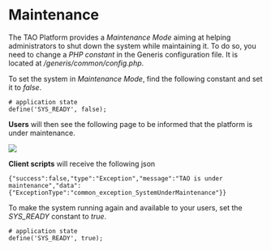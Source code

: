 <!--
parent: 'Administrator Guide'
created_at: '2012-02-03 16:01:34'
updated_at: '2013-03-13 12:43:59'
authors:
    - 'Jérôme Bogaerts'
tags:
    - 'Administrator Guide'
-->

Maintenance
===========

The TAO Platform provides a *Maintenance Mode* aiming at helping administrators to shut down the system while maintaining it. To do so, you need to change a *PHP constant* in the Generis configuration file. It is located at */generis/common/config.php*.

To set the system in *Maintenance Mode*, find the following constant and set it to *false*.


    # application state
    define('SYS_READY', false);

**Users** will then see the following page to be informed that the platform is under maintenance.

![](../resources/admin-maintenance.png.png)

**Client scripts** will receive the following json


    {"success":false,"type":"Exception","message":"TAO is under maintenance","data":{"ExceptionType":"common_exception_SystemUnderMaintenance"}}

To make the system running again and available to your users, set the *SYS_READY* constant to *true*.


    # application state
    define('SYS_READY', true);

